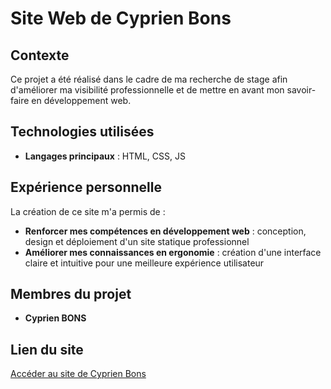 # Site Web de Cyprien Bons

## Contexte
Ce projet a été réalisé dans le cadre de ma recherche de stage afin d'améliorer ma visibilité professionnelle et de mettre en avant mon savoir-faire en développement web.  

## Technologies utilisées
- **Langages principaux** : HTML, CSS, JS  

## Expérience personnelle
La création de ce site m'a permis de :  
- **Renforcer mes compétences en développement web** : conception, design et déploiement d'un site statique professionnel  
- **Améliorer mes connaissances en ergonomie** : création d'une interface claire et intuitive pour une meilleure expérience utilisateur  

## Membres du projet
- **Cyprien BONS**  

## Lien du site
[Accéder au site de Cyprien Bons](https://webinfo.iutmontp.univ-montp2.fr/~bonsc/Cyprien_BONS/contact.html)  
